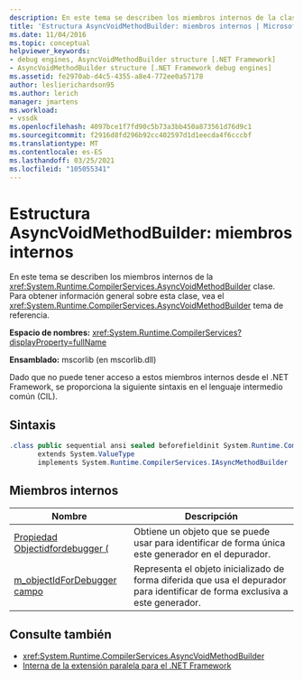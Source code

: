 ```yaml
---
description: En este tema se describen los miembros internos de la clase System. Runtime. CompilerServices. AsyncVoidMethodBuilder.
title: 'Estructura AsyncVoidMethodBuilder: miembros internos | Microsoft Docs'
ms.date: 11/04/2016
ms.topic: conceptual
helpviewer_keywords:
- debug engines, AsyncVoidMethodBuilder structure [.NET Framework]
- AsyncVoidMethodBuilder structure [.NET Framework debug engines]
ms.assetid: fe2970ab-d4c5-4355-a8e4-772ee0a57178
author: leslierichardson95
ms.author: lerich
manager: jmartens
ms.workload:
- vssdk
ms.openlocfilehash: 4097bce1f7fd90c5b73a3bb450a873561d76d9c1
ms.sourcegitcommit: f2916d8fd296b92cc402597d1d1eecda4f6cccbf
ms.translationtype: MT
ms.contentlocale: es-ES
ms.lasthandoff: 03/25/2021
ms.locfileid: "105055341"
---
```

# <a name="asyncvoidmethodbuilder-structure---internal-members"></a>Estructura AsyncVoidMethodBuilder: miembros internos
En este tema se describen los miembros internos de la <xref:System.Runtime.CompilerServices.AsyncVoidMethodBuilder> clase. Para obtener información general sobre esta clase, vea el <xref:System.Runtime.CompilerServices.AsyncVoidMethodBuilder> tema de referencia.

 **Espacio de nombres:** <xref:System.Runtime.CompilerServices?displayProperty=fullName>

 **Ensamblado:** mscorlib (en mscorlib.dll)

 Dado que no puede tener acceso a estos miembros internos desde el .NET Framework, se proporciona la siguiente sintaxis en el lenguaje intermedio común (CIL).

## <a name="syntax"></a>Sintaxis

```csharp
.class public sequential ansi sealed beforefieldinit System.Runtime.CompilerServices.AsyncVoidMethodBuilder
       extends System.ValueType
       implements System.Runtime.CompilerServices.IAsyncMethodBuilder
```

## <a name="internal-members"></a>Miembros internos

|Nombre|Descripción|
|----------|-----------------|
|[Propiedad Objectidfordebugger (](../../extensibility/debugger/asyncvoidmethodbuilder-objectidfordebugger-property.md)|Obtiene un objeto que se puede usar para identificar de forma única este generador en el depurador.|
|[m_objectIdForDebugger campo](../../extensibility/debugger/asyncvoidmethodbuilder-m-objectidfordebugger-field.md)|Representa el objeto inicializado de forma diferida que usa el depurador para identificar de forma exclusiva a este generador.|

## <a name="see-also"></a>Consulte también
- <xref:System.Runtime.CompilerServices.AsyncVoidMethodBuilder>
- [Interna de la extensión paralela para el .NET Framework](../../extensibility/debugger/parallel-extension-internals-for-the-dotnet-framework.md)
